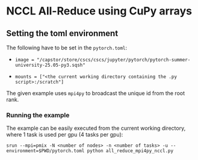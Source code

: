 # NCCL All-Reduce using CuPy arrays

## Setting the toml environment

The following have to be set in the `pytorch.toml`: 

* `image = "/capstor/store/cscs/cscs/jupyter/pytorch/pytorch-summer-university-25.05-py3.sqsh"`

*  `mounts = ["<the current working directory containing the .py script>:/scratch"]`

The given example uses `mpi4py` to broadcast the unique id from the root rank.

### Running the example

The example can be easily executed from the current working directory, where 1 task is used per gpu (4 tasks per gpu):

```
srun --mpi=pmix -N <number of nodes> -n <number of tasks> -u --environment=$PWD/pytorch.toml python all_reduce_mpi4py_nccl.py
```
